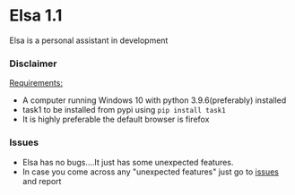 # Elsa 1.1
Elsa is a personal assistant in development
### Disclaimer 
<u>Requirements:</u>
- A computer running Windows 10 with python 3.9.6(preferably) installed
- task1 to be installed from pypi using `pip install task1`
- It is highly preferable the default browser is firefox
### Issues 
- Elsa has no bugs....It just has some unexpected features.<br>
- In case you come across any "unexpected features" just go to [issues](https://github.com/georgerahul24/Viraver1.1/issues)  and report 
